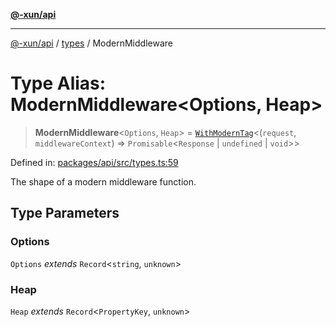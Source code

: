 [**@-xun/api**](../../README.md)

***

[@-xun/api](../../README.md) / [types](../README.md) / ModernMiddleware

# Type Alias: ModernMiddleware\<Options, Heap\>

> **ModernMiddleware**\<`Options`, `Heap`\> = [`WithModernTag`](WithModernTag.md)\<(`request`, `middlewareContext`) => `Promisable`\<`Response` \| `undefined` \| `void`\>\>

Defined in: [packages/api/src/types.ts:59](https://github.com/Xunnamius/api-utils/blob/5da7e0f39c76927221d59796ee606e41a5525952/packages/api/src/types.ts#L59)

The shape of a modern middleware function.

## Type Parameters

### Options

`Options` *extends* `Record`\<`string`, `unknown`\>

### Heap

`Heap` *extends* `Record`\<`PropertyKey`, `unknown`\>
